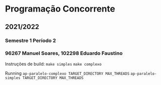 # Programação Concorrente
## 2021/2022 
### Semestre 1 Período 2
### 96267 Manuel Soares, 102298 Eduardo Faustino

Instruções de build:
`make simples`
`make complexo`

Running
`ap-paralelo-complexo TARGET_DIRECTORY MAX_THREADS`
`ap-paralelo-simples TARGET_DIRECTORY MAX_THREADS`